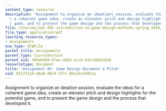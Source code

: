 ```yaml
---
content_type: resource
description: "Assignment to organize an ideation\_session, evaluate the ideas for\
  \ a coherent game idea, create an elevator pitch and design highlights for the potential\
  \ game, and to present the game design and the process that developed it.\_"
file: /courses/cms-301-introduction-to-game-design-methods-spring-2016/01127a14d6a848c9377c8bce5c43912a_MITCMS_301S16_Assigment5.pdf
file_type: application/pdf
learning_resource_types:
- Assignments
ocw_type: OCWFile
parent_title: Assignments
parent_type: CourseSection
parent_uid: 309eb569-67ee-ddd3-acc9-632c9802dd36
resourcetype: Document
title: 'Assignment #5: Game Design Document & Pitch'
uid: 01127a14-d6a8-48c9-377c-8bce5c43912a
---
```

Assignment to organize an ideation session, evaluate the ideas for a coherent game idea, create an elevator pitch and design highlights for the potential game, and to present the game design and the process that developed it. 

